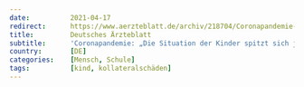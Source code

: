 ```yaml
---
date:          2021-04-17
redirect:      https://www.aerzteblatt.de/archiv/218704/Coronapandemie-Die-Situation-der-Kinder-spitzt-sich-jetzt-dramatisch-zu
title:         Deutsches Ärzteblatt
subtitle:      'Coronapandemie: „Die Situation der Kinder spitzt sich jetzt dramatisch zu“'
country:       [DE]
categories:    [Mensch, Schule]
tags:          [kind, kollateralschäden]
---
```

